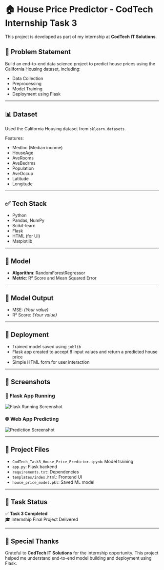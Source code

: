 # 🏠 House Price Predictor - CodTech Internship Task 3

This project is developed as part of my internship at **CodTech IT Solutions**.

## 📌 Problem Statement
Build an end-to-end data science project to predict house prices using the California Housing dataset, including:
- Data Collection
- Preprocessing
- Model Training
- Deployment using Flask

---

## 📊 Dataset
Used the California Housing dataset from `sklearn.datasets`.

Features:
- MedInc (Median income)
- HouseAge
- AveRooms
- AveBedrms
- Population
- AveOccup
- Latitude
- Longitude

---

## ✅ Tech Stack
- Python
- Pandas, NumPy
- Scikit-learn
- Flask
- HTML (for UI)
- Matplotlib

---

## 🧠 Model
- **Algorithm**: RandomForestRegressor
- **Metric**: R² Score and Mean Squared Error

---

## 💾 Model Output
- MSE: *(Your value)*
- R² Score: *(Your value)*

---

## 🚀 Deployment
- Trained model saved using `joblib`
- Flask app created to accept 8 input values and return a predicted house price
- Simple HTML form for user interaction

---

## 📸 Screenshots

### 🔧 Flask App Running
![Flask Running Screenshot]()

### 🌐 Web App Predicting
![Prediction Screenshot](http://127.0.0.1:5000/)

---

## 🔗 Project Files
- `CodTech_Task3_House_Price_Predictor.ipynb`: Model training
- `app.py`: Flask backend
- `requirements.txt`: Dependencies
- `templates/index.html`: Frontend UI
- `house_price_model.pkl`: Saved ML model

---

## 🏁 Task Status
✅ **Task 3 Completed**  
🎓 Internship Final Project Delivered

---

## 🙌 Special Thanks
Grateful to **CodTech IT Solutions** for the internship opportunity. This project helped me understand end-to-end model building and deployment using Flask.

